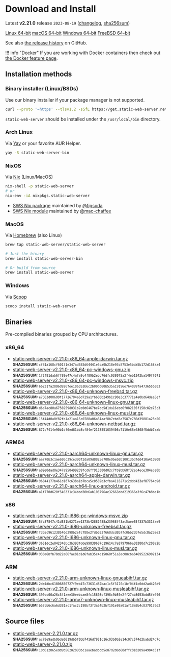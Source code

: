 # Download and Install

Latest **v2.21.0** release `2023-08-19` ([changelog](https://github.com/static-web-server/static-web-server/releases/tag/v2.21.0), [sha256sum](https://github.com/static-web-server/static-web-server/releases/download/v2.21.0/static-web-server-v2.21.0-SHA256SUM))

<div class="featured-downloads">

<a class="md-button md-button-sm" href="https://github.com/static-web-server/static-web-server/releases/download/v2.21.0/static-web-server-v2.21.0-x86_64-unknown-linux-gnu.tar.gz">Linux 64-bit</a> <a class="md-button md-button-sm" href="https://github.com/static-web-server/static-web-server/releases/download/v2.21.0/static-web-server-v2.21.0-x86_64-apple-darwin.tar.gz">macOS 64-bit</a>
<a class="md-button md-button-sm" href="https://github.com/static-web-server/static-web-server/releases/download/v2.21.0/static-web-server-v2.21.0-x86_64-pc-windows-msvc.zip">Windows 64-bit</a>
<a class="md-button md-button-sm" href="https://github.com/static-web-server/static-web-server/releases/download/v2.21.0/static-web-server-v2.21.0-x86_64-unknown-freebsd.tar.gz">FreeBSD 64-bit</a>

</div>

See also [the release history](https://github.com/static-web-server/static-web-server/releases) on GitHub.

!!! info "Docker"
    If you are working with Docker containers then check out [the Docker feature page](https://static-web-server.net/features/docker/).

## Installation methods

### Binary installer (Linux/BSDs)

Use our binary installer if your package manager is not supported.

```sh
curl --proto '=https' --tlsv1.2 -sSfL https://get.static-web-server.net | sh
```

`static-web-server` should be installed under the `/usr/local/bin` directory.

### Arch Linux

Via [Yay](https://github.com/Jguer/yay) or your favorite AUR Helper.

```sh
yay -S static-web-server-bin
```

### NixOS

Via [Nix](https://github.com/NixOS/nix) (Linux/MacOS)

```sh
nix-shell -p static-web-server
# or
nix-env -iA nixpkgs.static-web-server
```

- [SWS Nix package](https://search.nixos.org/packages?show=static-web-server&from=0&size=50&sort=relevance&type=packages&query=static-web-server) maintained by [@figsoda](https://github.com/figsoda)
- [SWS Nix module](https://nixos.wiki/wiki/Static_Web_Server) maintained by [@mac-chaffee](https://github.com/mac-chaffee)

### MacOS

Via [Homebrew](https://brew.sh/) (also Linux)

```sh
brew tap static-web-server/static-web-server

# Just the binary
brew install static-web-server-bin

# Or build from source
brew install static-web-server
```

### Windows

Via [Scoop](https://scoop.sh/)

```powershell
scoop install static-web-server
```

## Binaries

Pre-compiled binaries grouped by CPU architectures.

### x86_64

- [static-web-server-v2.21.0-x86_64-apple-darwin.tar.gz](https://github.com/static-web-server/static-web-server/releases/download/v2.21.0/static-web-server-v2.21.0-x86_64-apple-darwin.tar.gz)<br>
<small>**SHA256SUM:** `cf81a168cf60131e347ad583d64441e6ca0b218e93c8753e5bda5b172d16faa4`</small>
- [static-web-server-v2.21.0-x86_64-pc-windows-gnu.zip](https://github.com/static-web-server/static-web-server/releases/download/v2.21.0/static-web-server-v2.21.0-x86_64-pc-windows-gnu.zip)<br>
<small>**SHA256SUM:** `1f2f81dab6ff88e47c4afa9c4f89b2ebc76dfc938075a2f4eb1242ba149ff071`</small>
- [static-web-server-v2.21.0-x86_64-pc-windows-msvc.zip](https://github.com/static-web-server/static-web-server/releases/download/v2.21.0/static-web-server-v2.21.0-x86_64-pc-windows-msvc.zip)<br>
<small>**SHA256SUM:** `6b231fa2886d926fee186353b6c2b00dd60b535a19196e764899fa473655b383`</small>
- [static-web-server-v2.21.0-x86_64-unknown-freebsd.tar.gz](https://github.com/static-web-server/static-web-server/releases/download/v2.21.0/static-web-server-v2.21.0-x86_64-unknown-freebsd.tar.gz)<br>
<small>**SHA256SUM:** `e7363d00608f17726784a6d729a1fb600b249b1c90e3c37771e4a0bd64dea5ef`</small>
- [static-web-server-v2.21.0-x86_64-unknown-linux-gnu.tar.gz](https://github.com/static-web-server/static-web-server/releases/download/v2.21.0/static-web-server-v2.21.0-x86_64-unknown-linux-gnu.tar.gz)<br>
<small>**SHA256SUM:** `d6a7ac80a67502598031b2e0d6467be7dc5d1da16cbd6f082105f158c82e75c3`</small>
- [static-web-server-v2.21.0-x86_64-unknown-linux-musl.tar.gz](https://github.com/static-web-server/static-web-server/releases/download/v2.21.0/static-web-server-v2.21.0-x86_64-unknown-linux-musl.tar.gz)<br>
<small>**SHA256SUM:** `15f44d0a0f82fb1a21aa15c0788a06a61aaf8b7ebd3a7587e786d39881a25b56`</small>
- [static-web-server-v2.21.0-x86_64-unknown-netbsd.tar.gz](https://github.com/static-web-server/static-web-server/releases/download/v2.21.0/static-web-server-v2.21.0-x86_64-unknown-netbsd.tar.gz)<br>
<small>**SHA256SUM:** `872c7414e90b1df0ed81bb8cf84ef2178551639406c7110e66e4868f5ddb7eab`</small>

### ARM64

- [static-web-server-v2.21.0-aarch64-unknown-linux-gnu.tar.gz](https://github.com/static-web-server/static-web-server/releases/download/v2.21.0/static-web-server-v2.21.0-aarch64-unknown-linux-gnu.tar.gz)<br>
<small>**SHA256SUM:** `aa770b3c1ae686c39ce390f2da09d8825e708e0beb8b10013bdfdd410a410908`</small>
- [static-web-server-v2.21.0-aarch64-unknown-linux-musl.tar.gz](https://github.com/static-web-server/static-web-server/releases/download/v2.21.0/static-web-server-v2.21.0-aarch64-unknown-linux-musl.tar.gz)<br>
<small>**SHA256SUM:** `a89e0dad0e347a950499239fcd6ff913380d02c7fb9bb68f32ec4ece384ece8b`</small>
- [static-web-server-v2.21.0-aarch64-apple-darwin.tar.gz](https://github.com/static-web-server/static-web-server/releases/download/v2.21.0/static-web-server-v2.21.0-aarch64-apple-darwin.tar.gz)<br>
<small>**SHA256SUM:** `96044177b461d187c638a1b7bca5c0502b3cfba4116271c2ddd433af87764b98`</small>
- [static-web-server-v2.21.0-aarch64-linux-android.tar.gz](https://github.com/static-web-server/static-web-server/releases/download/v2.21.0/static-web-server-v2.21.0-aarch64-linux-android.tar.gz)<br>
<small>**SHA256SUM:** `a1f770d620f546331c34bbd30b6ab103796ae32663ddd219366a3f6c47b8ba1b`</small>

### x86

- [static-web-server-v2.21.0-i686-pc-windows-msvc.zip](https://github.com/static-web-server/static-web-server/releases/download/v2.21.0/static-web-server-v2.21.0-i686-pc-windows-msvc.zip)<br>
<small>**SHA256SUM:** `5fc87847c41d531b6271ee1373b42882488a23968f43ac5aee65f337b331fae9`</small>
- [static-web-server-v2.21.0-i686-unknown-freebsd.tar.gz](https://github.com/static-web-server/static-web-server/releases/download/v2.21.0/static-web-server-v2.21.0-i686-unknown-freebsd.tar.gz)<br>
<small>**SHA256SUM:** `f3b5c961238540d298b2efc788e2fdb033f668dcd8b7fc0bb23b7e5dc8a23ee3`</small>
- [static-web-server-v2.21.0-i686-unknown-linux-gnu.tar.gz](https://github.com/static-web-server/static-web-server/releases/download/v2.21.0/static-web-server-v2.21.0-i686-unknown-linux-gnu.tar.gz)<br>
<small>**SHA256SUM:** `3651dc2e042346bc3b393fdde99839687c19614c7e8797966a38380d7c208a2b`</small>
- [static-web-server-v2.21.0-i686-unknown-linux-musl.tar.gz](https://github.com/static-web-server/static-web-server/releases/download/v2.21.0/static-web-server-v2.21.0-i686-unknown-linux-musl.tar.gz)<br>
<small>**SHA256SUM:** `930a6bfb78d22a66fae81d1d6fab35c4e15060f51a3ac08cba84695226902134`</small>

### ARM

- [static-web-server-v2.21.0-arm-unknown-linux-gnueabihf.tar.gz](https://github.com/static-web-server/static-web-server/releases/download/v2.21.0/static-web-server-v2.21.0-arm-unknown-linux-gnueabihf.tar.gz)<br>
<small>**SHA256SUM:** `2de4dbc61806850727f9eb47c73631d82bac1c5f3176c1bf04f4c0dd2ad426d9`</small>
- [static-web-server-v2.21.0-arm-unknown-linux-musleabihf.tar.gz](https://github.com/static-web-server/static-web-server/releases/download/v2.21.0/static-web-server-v2.21.0-arm-unknown-linux-musleabihf.tar.gz)<br>
<small>**SHA256SUM:** `399cc66a26c341aee30eebcae8fc15898cf398c9b59e2ff27ab8053bdd5fe496`</small>
- [static-web-server-v2.21.0-armv7-unknown-linux-musleabihf.tar.gz](https://github.com/static-web-server/static-web-server/releases/download/v2.21.0/static-web-server-v2.21.0-armv7-unknown-linux-musleabihf.tar.gz)<br>
<small>**SHA256SUM:** `b57cb6c6a6d381ac1fac2c198bf3f3a54b2bf191e98a01af18a8b4c8370176d2`</small>

## Source files

- [static-web-server-2.21.0.tar.gz](https://github.com/static-web-server/static-web-server/archive/refs/tags/v2.21.0.tar.gz)<br>
<small>**SHA256SUM:** `ac78e9adb9bda0619db5f0bb7416d7931c16c03b0b2e14c07c574d2babd24d7c`</small>
- [static-web-server-2.21.0.zip](https://github.com/static-web-server/static-web-server/archive/refs/tags/v2.21.0.zip)<br>
<small>**SHA256SUM:** `10d612865edd9b56282893bc1aaebadbcb5e87d2d6b68dffc818209a4984c31f`</small>
